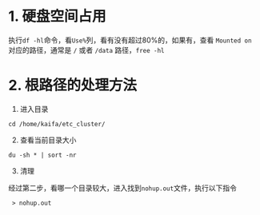 # 1. 硬盘空间占用

执行`df -hl`命令，看`Use%`列，看有没有超过80%的，如果有，查看 `Mounted on` 对应的路径，通常是 `/` 或者 `/data` 路径，`free -hl`

#  2. 根路径的处理方法

1. 进入目录 

`cd /home/kaifa/etc_cluster/`

2. 查看当前目录大小

`du -sh * | sort -nr`

3. 清理

经过第二步，看哪一个目录较大，进入找到`nohup.out`文件，执行以下指令

` > nohup.out`





